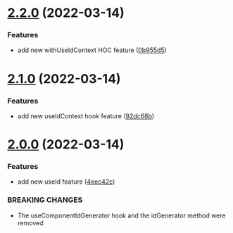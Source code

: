# [2.2.0](https://github.com/brayanarrieta/react-dom-id/compare/v2.1.0...v2.2.0) (2022-03-14)


### Features

* add new withUseIdContext HOC feature ([0b955d5](https://github.com/brayanarrieta/react-dom-id/commit/0b955d582887476a678cf72f86195c6d0e803db1))

# [2.1.0](https://github.com/brayanarrieta/react-dom-id/compare/v2.0.0...v2.1.0) (2022-03-14)


### Features

* add new useIdContext hook feature ([92dc68b](https://github.com/brayanarrieta/react-dom-id/commit/92dc68bd4312997bebbbd39ff0dd4d5f5af4970c))

# [2.0.0](https://github.com/brayanarrieta/react-dom-id/compare/v1.0.4...v2.0.0) (2022-03-14)


### Features

* add new useId feature ([4eec42c](https://github.com/brayanarrieta/react-dom-id/commit/4eec42ce5b19adc247b6c293a692952981172a29))


### BREAKING CHANGES

* The useComponentIdGenerator hook and the idGenerator method were removed
